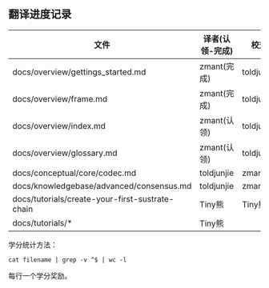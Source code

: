 ## 翻译进度记录


| 文件               |  译者(认领-完成)    |   校对  |  学分 | 
| ----------------- | ----------------- | ---------------   | --------   |
| docs/overview/gettings_started.md         | zmant(完成)  |  toldjunjie  |  183  |
| docs/overview/frame.md         | zmant(完成)  |  toldjunjie  |  160  |
| docs/overview/index.md         | zmant(认领)  |  toldjunjie  |  24  |
| docs/overview/glossary.md         | zmant(认领)  |  toldjunjie  |  xxx  |
| docs/conceptual/core/codec.md         | toldjunjie  |  zmant  |  103  | 
| docs/knowledgebase/advanced/consensus.md         | toldjunjie  |  zmant  |  100  | 
| docs/tutorials/create-your-first-sustrate-chain         | Tiny熊  |  Tiny熊  |  181   | 
| docs/tutorials/*         | Tiny熊  |    |     | 




学分统计方法：

```
cat filename | grep -v ^$ | wc -l
```

每行一个学分奖励。